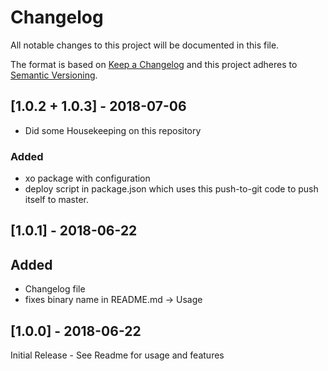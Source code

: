 # Changelog
All notable changes to this project will be documented in this file.

The format is based on [Keep a Changelog](http://keepachangelog.com/en/1.0.0/)
and this project adheres to [Semantic Versioning](http://semver.org/spec/v2.0.0.html).

## [1.0.2 + 1.0.3] - 2018-07-06
* Did some Housekeeping on this repository
### Added
* xo package with configuration
* deploy script in package.json which uses this push-to-git code to push itself to master. 

## [1.0.1] - 2018-06-22
## Added
* Changelog file 
* fixes binary name in README.md -> Usage

## [1.0.0] - 2018-06-22
Initial Release - See Readme for usage and features

